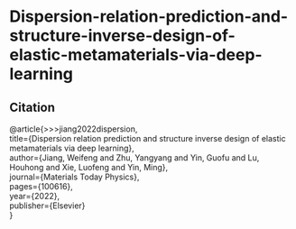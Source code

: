 # Dispersion-relation-prediction-and-structure-inverse-design-of-elastic-metamaterials-via-deep-learning

## Citation
@article{>>>jiang2022dispersion,<br>
title={Dispersion relation prediction and structure inverse design of elastic metamaterials via deep learning},<br>
author={Jiang, Weifeng and Zhu, Yangyang and Yin, Guofu and Lu, Houhong and Xie, Luofeng and Yin, Ming},<br>
journal={Materials Today Physics},<br>
pages={100616},<br>
year={2022},<br>
publisher={Elsevier}<br>
}
